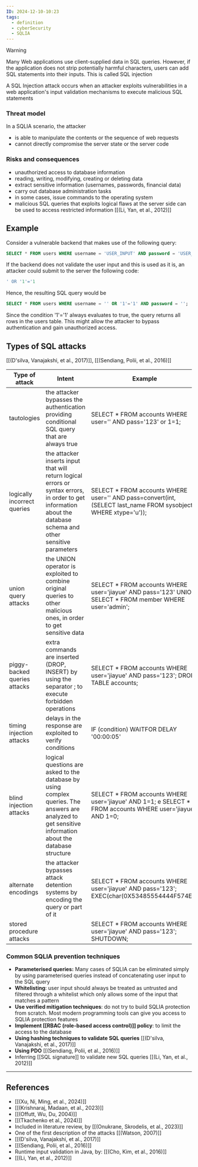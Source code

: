 ```yaml
---
ID: 2024-12-10-10:23
tags:
  - definition
  - cyberSecurity
  - SQLIA
---
```

> [!WARNING]
>  Many Web applications use client-supplied data in SQL queries. However, if the application does not strip potentially harmful characters, users can add SQL statements into their inputs. This is called SQL injection

A SQL Injection attack occurs when an attacker exploits vulnerabilities in a web application's input validation mechanisms to execute malicious SQL statements

### Threat model

In a SQLIA scenario, the attacker
- is able to manipulate the contents or the sequence of web requests
- cannot directly compromise the server state or the server code

### Risks and consequences

- unauthorized access to database information
- reading, writing, modifying, creating or deleting data
- extract sensitive information (usernames, passwords, financial data)
- carry out database administration tasks
- in some cases, issue commands to the operating system
- malicious SQL queries that exploits logical flaws at the server side can be used to access restricted information [[(Li, Yan, et al., 2012)]] 

## Example

Consider a vulnerable backend that makes use of the following query:
```sql
SELECT * FROM users WHERE username = 'USER_INPUT' AND password = 'USER_PASSWORD';
```

If the backend does not validate the user input and this is used as it is, an attacker could submit to the server the following code:

```sql
' OR '1'='1
```

Hence, the resulting SQL query would be

```sql
SELECT * FROM users WHERE username = '' OR '1'='1' AND password = '';
```

Since the condition '1'='1' always evaluates to true, the query returns all rows in the users table. This might allow the attacker to bypass authentication and gain unauthorized access.

## Types of SQL attacks

 [[(D'silva, Vanajakshi, et al., 2017)]], [[(Sendiang, Polii, et al., 2016)]]

| **Type of attack**           | **Intent**                                                                                                                                                        | **Example**                                                                                                     |
| ---------------------------- | ----------------------------------------------------------------------------------------------------------------------------------------------------------------- | --------------------------------------------------------------------------------------------------------------- |
| tautologies                  | the attacker bypasses the authentication providing conditional SQL query that are always true                                                                     | SELECT * FROM accounts WHERE user='' AND pass='123' or 1=1;                                                     |
| logically incorrect queries  | the attacker inserts input that will return logical errors or syntax errors, in order to get information about the database schema and other sensitive parameters | SELECT * FROM accounts WHERE user='' AND pass=convert(int, (SELECT last_name FROM sysobjects WHERE xtype='u')); |
| union query attacks          | the UNION operator is exploited to combine original queries to other malicious ones, in order to get sensitive data                                               | SELECT * FROM accounts WHERE user='jiayue' AND pass='123' UNION SELECT * FROM member WHERE user='admin';        |
| piggy-backed queries attacks | extra commands are inserted (DROP, INSERT) by using the separator ; to execute forbidden operations                                                               | SELECT * FROM accounts WHERE user='jiayue' AND pass='123'; DROP TABLE accounts;                                 |
| timing injection attacks     | delays in the response are exploited to verify conditions                                                                                                         | IF (condition) WAITFOR DELAY '00:00:05'                                                                         |
| blind injection attacks      | logical questions are asked to the database by using complex queries. The answers are analyzed to get sensitive information about the database structure          | SELECT * FROM accounts WHERE user='jiayue' AND 1=1; e SELECT * FROM accounts WHERE user='jiayue' AND 1=0;       |
| alternate encodings          | the attacker bypasses attack detention systems by encoding the query or part of it                                                                                | SELECT * FROM accounts WHERE user='jiayue' AND pass='123'; EXEC(char(0X53485554444F574E));                      |
| stored procedure attacks     |                                                                                                                                                                   | SELECT * FROM accounts WHERE user='jiayue' AND pass='123'; SHUTDOWN;                                            |

### Common SQLIA prevention techniques

- **Parameterised queries:** Many cases of SQLIA can be eliminated simply by using parameterised queries instead of concatenating user input to the SQL query
- **Whitelisting**: user input should always be treated as untrusted and filtered through a whitelist which only allows some of the input that matches a pattern
- **Use verified mitigation techniques**: do not try to build SQLIA protection from scratch. Most modern programming tools can give you access to SQLIA protection features
- **Implement [[RBAC (role-based access control)]] policy**: to limit the access to the database
- **Using hashing techniques to validate SQL queries** [[(D'silva, Vanajakshi, et al., 2017)]]
- **Using PDO** [[(Sendiang, Polii, et al., 2016)]]
- Inferring [[SQL signature]] to validate new SQL queries [[(Li, Yan, et al., 2012)]]

---
## References
- [[(Xu, Ni, Ming, et al., 2024)]]
- [[(Krishnaraj, Madaan, et al., 2023)]]
- [[(Offutt, Wu, Du, 2004)]]
- [[(Tkachenko et al., 2024)]]
- Included in literature review, by [[(Onukrane, Skrodelis, et al., 2023)]]
- One of the first description of the attacks [[(Watson, 2007)]]
- [[(D'silva, Vanajakshi, et al., 2017)]]
- [[(Sendiang, Polii, et al., 2016)]]
- Runtime input validation in Java, by: [[(Cho, Kim, et al., 2016)]]
- [[(Li, Yan, et al., 2012)]]